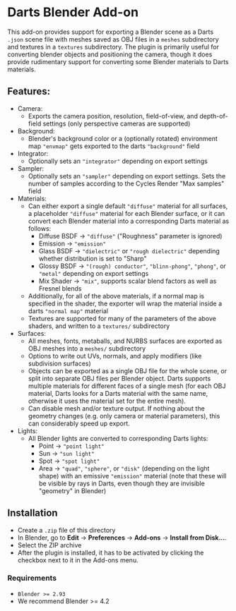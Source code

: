 # Darts Blender Add-on

This add-on provides support for exporting a Blender scene as a Darts `.json` scene file with meshes saved as OBJ files in a `meshes` subdirectory and textures in a `textures` subdirectory. The plugin is primarily useful for converting blender objects and positioning the camera, though it does provide rudimentary support for converting some Blender materials to Darts materials.

## Features:
* Camera:
  * Exports the camera position, resolution, field-of-view, and depth-of-field settings (only perspective cameras are supported)
* Background:
  * Blender's background color or a (optionally rotated) environment map `"envmap"` gets exported to the darts `"background"` field
* Integrator:
  * Optionally sets an `"integrator"` depending on export settings
* Sampler:
  * Optionally sets an `"sampler"` depending on export settings. Sets the number of samples according to the Cycles Render "Max samples" field
* Materials:
  * Can either export a single default `"diffuse"` material for all surfaces, a placeholder `"diffuse"` material for each Blender surface, or it can convert each Blender material into a corresponding Darts material as follows:
    * Diffuse BSDF -> `"diffuse"` ("Roughness" parameter is ignored)
    * Emission -> `"emission"`
    * Glass BSDF -> `"dielectric"` or `"rough dielectric"` depending whether distribution is set to "Sharp"
    * Glossy BSDF -> `"(rough) conductor"`, `"blinn-phong"`, `"phong"`, or `"metal"` depending on export settings
    * Mix Shader -> `"mix"`, supports scalar blend factors as well as Fresnel blends
  * Additionally, for all of the above materials, if a normal map is specified in the shader, the exporter will wrap the material inside a darts `"normal map"` material
  * Textures are supported for many of the parameters of the above shaders, and written to a `textures/` subdirectory
* Surfaces:
  * All meshes, fonts, metaballs, and NURBS surfaces are exported as OBJ meshes into a `meshes/` subdirectory
  * Options to write out UVs, normals, and apply modifiers (like subdivision surfaces)
  * Objects can be exported as a single OBJ file for the whole scene, or split into separate OBJ files per Blender object. Darts supports multiple materials for different faces of a single mesh (for each OBJ material, Darts looks for a Darts material with the same name, otherwise it uses the material set for the entire mesh).
  * Can disable mesh and/or texture output. If nothing about the geometry changes (e.g. only camera or material parameters), this can considerably speed up export.
* Lights:
  * All Blender lights are converted to corresponding Darts lights:
    * Point -> `"point light"`
    * Sun -> `"sun light"`
    * Spot -> `"spot light"`
    * Area -> `"quad"`, `"sphere"`, or `"disk"` (depending on the light shape) with an emissive `"emission"` material (note that these will be visible by rays in Darts, even though they are invisible "geometry" in Blender)

## Installation

- Create a `.zip` file of this directory
- In Blender, go to **Edit** -> **Preferences** -> **Add-ons** -> **Install from Disk...**.
- Select the ZIP archive
- After the plugin is installed, it has to be activated by clicking the checkbox next to it in the Add-ons menu.

### Requirements

* `Blender >= 2.93`
* We recommend Blender >= 4.2
